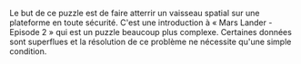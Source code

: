 Le but de ce puzzle est de faire atterrir un vaisseau spatial sur une plateforme en toute sécurité. C'est une introduction à « Mars Lander - Episode 2 » qui est un puzzle beaucoup plus complexe. Certaines données sont superflues et la résolution de ce problème ne nécessite qu'une simple condition.